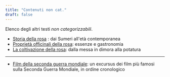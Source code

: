 ```yaml
---
title: "Contenuti non cat."
draft: false
---
```


Elenco degli altri testi _non categorizzabili_.

* [Storia della rosa](1_storia_rosa) : dai Sumeri all'età contemporanea
* [Proprietà officinali della rosa](2_proprieta_med_rosa): essenze e gastronomia
* [La coltivazione della rosa](3_coltivazione_rosa): dalla messa in dimora alla potatura

---

* [Film della seconda guerra mondiale](4_film_guerra): un excursus dei film più famosi sulla Seconda Guerra Mondiale, in ordine cronologico
